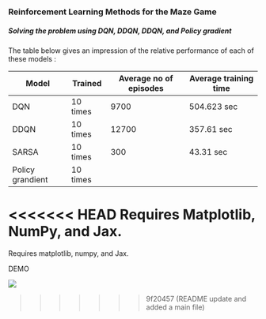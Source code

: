 ### Reinforcement Learning Methods for the Maze Game

##### Solving the problem using DQN, DDQN, DDQN, and Policy gradient

The table below gives an impression of the relative performance of each of these models :

| Model | Trained | Average no of episodes | Average training time |
| --- | --- | --- | --- | 
| DQN | 10 times | 9700 | 504.623 sec |
| DDQN  | 10 times | 12700 | 357.61 sec |
|SARSA  | 10 times |   300    |   43.31 sec         |
|Policy grandient| 10 times|     |          |

<<<<<<< HEAD
Requires Matplotlib, NumPy, and Jax.
=======
Requires matplotlib, numpy, and Jax.


DEMO

![](Untitled.gif)
>>>>>>> 9f20457 (README update and added a main file)
